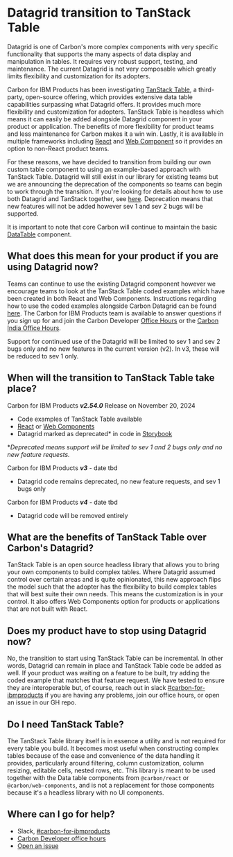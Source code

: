 # Datagrid transition to TanStack Table

Datagrid is one of Carbon's more complex components with very specific
functionality that supports the many aspects of data display and manipulation in
tables. It requires very robust support, testing, and maintenance. The current
Datagrid is not very composable which greatly limits flexibility and
customization for its adopters.

Carbon for IBM Products has been investigating
[TanStack Table](https://tanstack.com/table/latest), a third-party, open-source
offering, which provides extensive data table capabilities surpassing what
Datagrid offers. It provides much more flexibility and customization for
adopters. TanStack Table is headless which means it can easily be added
alongside Datagrid component in your product or application. The benefits of
more flexibility for product teams and less maintenance for Carbon makes it a
win win. Lastly, it is available in multiple frameworks including
[React](https://github.com/carbon-design-system/tanstack-carbon/tree/main/react#readme)
and
[Web Component](https://github.com/carbon-design-system/tanstack-carbon/tree/main/web-components#readme)
so it provides an option to non-React product teams.

For these reasons, we have decided to transition from building our own custom
table component to using an example-based approach with TanStack Table. Datagrid
will still exist in our library for existing teams but we are announcing the
deprecation of the components so teams can begin to work through the transition.
If you're looking for details about how to use both Datagrid and TanStack
together, see
[here](https://github.com/carbon-design-system/tanstack-carbon/tree/main/react/mix-and-match).
Deprecation means that new features will not be added however sev 1 and sev 2
bugs will be supported.

It is important to note that core Carbon will continue to maintain the basic
[DataTable](https://carbondesignsystem.com/components/data-table/usage)
component.

## What does this mean for your product if you are using Datagrid now?

Teams can continue to use the existing Datagrid component however we encourage
teams to look at the TanStack Table coded examples which have been created in
both React and Web Components. Instructions regarding how to use the coded
examples alongside Carbon Datagrid can be found
[here](https://github.com/carbon-design-system/tanstack-carbon/tree/main/react#readme).
The Carbon for IBM Products team is available to answer questions if you sign up
for and join the Carbon Developer
[Office Hours](https://teams.microsoft.com/l/meetup-join/19%3ameeting_ZTEzMzEzNTYtODU3NS00OTYyLTkxNDktNmZhMjJiOWEwYzYw%40thread.v2/0?context=%7B%22Tid%22%3A%22fcf67057-50c9-4ad4-98f3-ffca64add9e9%22%2C%22Oid%22%3A%2252bc8219-c7f0-48eb-98b5-3582f96e1fa8%22%7D)
or the [Carbon India Office Hours](https://w3.ibm.com/w3publisher/carbon-india).

Support for continued use of the Datagrid will be limited to sev 1 and sev 2
bugs only and no new features in the current version (v2). In v3, these will be
reduced to sev 1 only.

## When will the transition to TanStack Table take place?

Carbon for IBM Products **_v2.54.0_** Release on November 20, 2024

- Code examples of TanStack Table available
- [React](https://github.com/carbon-design-system/tanstack-carbon/blob/main/react/README.md)
  or
  [Web Components](https://github.com/carbon-design-system/tanstack-carbon/tree/main/web-components#readme)
- Datagrid marked as deprecated\* in code in
  [Storybook](https://ibm-products.carbondesignsystem.com/?globals=viewport%3Abasic&path=%2Fstory%2Foverview-welcome--overview)

\*_Deprecated means support will be limited to sev 1 and 2 bugs only and no new
feature requests._

Carbon for IBM Products **_v3_** - date tbd

- Datagrid code remains deprecated, no new feature requests, and sev 1 bugs only

Carbon for IBM Products **_v4_** - date tbd

- Datagrid code will be removed entirely

## What are the benefits of TanStack Table over Carbon's Datagrid?

TanStack Table is an open source headless library that allows you to bring your
own components to build complex tables. Where Datagrid assumed control over
certain areas and is quite opinionated, this new approach flips the model such
that the adopter has the flexibility to build complex tables that will best
suite their own needs. This means the customization is in your control. It also
offers Web Components option for products or applications that are not built
with React.

## Does my product have to stop using Datagrid now?

No, the transition to start using TanStack Table can be incremental. In other
words, Datagrid can remain in place and TanStack Table code be added as well. If
your product was waiting on a feature to be built, try adding the coded example
that matches that feature request. We have tested to ensure they are
interoperable but, of course, reach out in slack
[#carbon-for-ibmproducts](https://ibm.enterprise.slack.com/archives/CQGR0HC05)
if you are having any problems, join our office hours, or open an issue in our
GH repo.

## Do I need TanStack Table?

The TanStack Table library itself is in essence a utility and is not required
for every table you build. It becomes most useful when constructing complex
tables because of the ease and convenience of the data handling it provides,
particularly around filtering, column customization, column resizing, editable
cells, nested rows, etc. This library is meant to be used together with the Data
table components from `@carbon/react` or `@carbon/web-components`, and is not a
replacement for those components because it's a headless library with no UI
components.

## Where can I go for help?

- Slack,
  [#carbon-for-ibmproducts](https://ibm.enterprise.slack.com/archives/CQGR0HC05)
- [Carbon Developer office hours](https://ibm.biz/join-carbon-dev-ibm-products-office-hours)
- [Open an issue](https://github.com/carbon-design-system/ibm-products/issues)
